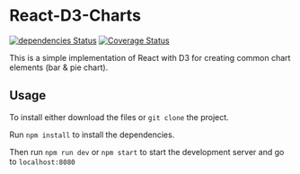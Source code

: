 # React-D3-Charts

[![dependencies Status](https://david-dm.org/kukiron/react-d3-charts/status.svg)](https://david-dm.org/kukiron/react-d3-charts) [![Coverage Status](https://coveralls.io/repos/bitbucket/kukiron/react-d3-charts__testing/badge.svg?branch=master)](https://coveralls.io/bitbucket/kukiron/react-d3-charts__testing?branch=master)

This is a simple implementation of React with D3 for creating common chart
elements (bar & pie chart).

## Usage

To install either download the files or `git clone` the project.

Run `npm install` to install the dependencies.

Then run `npm run dev` or `npm start` to start the development server and go to
`localhost:8080`
